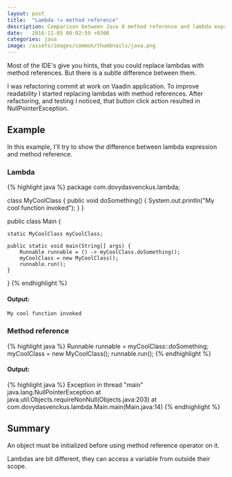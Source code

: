 ```yaml
---
layout: post
title:  "Lambda != method reference"
description: Comparison between Java 8 method reference and lambda expression. One pitfall of method reference that you should avoid.
date:   2016-11-05 00:02:59 +0300
categories: java
image: /assets/images/common/thumbnails/java.png
---
```


Most of the IDE's give you hints, that you could replace lambdas with method references.
But there is a subtle difference between them.

I was refactoring commit at work on Vaadin application.
To improve readability I started replacing lambdas with method references.
After refactoring, and testing I noticed, that button click action resulted in NullPointerException.

## Example
In this example, I'll try to show the difference between lambda expression and method reference.

### Lambda
{% highlight java %}
package com.dovydasvenckus.lambda;

class MyCoolClass {
    public void doSomething() {
        System.out.println("My cool function invoked");
    }
}

public class Main {

    static MyCoolClass myCoolClass;

    public static void main(String[] args) {
        Runnable runnable = () -> myCoolClass.doSomething();
        myCoolClass = new MyCoolClass();
        runnable.run();
    }
}
{% endhighlight %}

#### Output:

    My cool function invoked

### Method reference

{% highlight java %}
Runnable runnable = myCoolClass::doSomething;
myCoolClass = new MyCoolClass();
runnable.run();
{% endhighlight %}

#### Output:

{% highlight java %}
Exception in thread "main" java.lang.NullPointerException
	at java.util.Objects.requireNonNull(Objects.java:203)
	at com.dovydasvenckus.lambda.Main.main(Main.java:14)
{% endhighlight %}

## Summary
An object must be initialized before using method reference operator on it.

Lambdas are bit different, they can access a variable from outside their scope.
